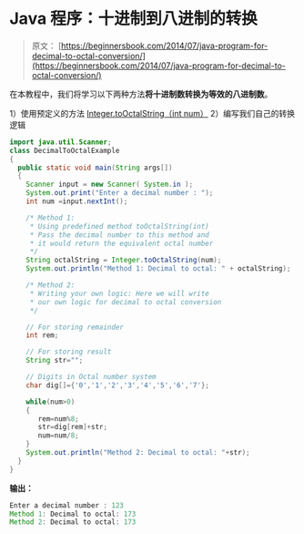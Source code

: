# Java 程序：十进制到八进制的转换 

> 原文： [https://beginnersbook.com/2014/07/java-program-for-decimal-to-octal-conversion/](https://beginnersbook.com/2014/07/java-program-for-decimal-to-octal-conversion/)

在本教程中，我们将学习以下两种方法**将十进制数转换为等效的八进制数**。

1）使用预定义的方法 [Integer.toOctalString（int num）](https://docs.oracle.com/javase/7/docs/api/java/lang/Integer.html#toOctalString(int))
2）编写我们自己的转换逻辑

```java
import java.util.Scanner;
class DecimalToOctalExample
{
  public static void main(String args[])
  {
    Scanner input = new Scanner( System.in );
    System.out.print("Enter a decimal number : ");
    int num =input.nextInt();

    /* Method 1: 
     * Using predefined method toOctalString(int)
     * Pass the decimal number to this method and
     * it would return the equivalent octal number
     */
    String octalString = Integer.toOctalString(num);
    System.out.println("Method 1: Decimal to octal: " + octalString);

    /* Method 2: 
     * Writing your own logic: Here we will write
     * our own logic for decimal to octal conversion
     */

    // For storing remainder
    int rem;

    // For storing result
    String str=""; 

    // Digits in Octal number system
    char dig[]={'0','1','2','3','4','5','6','7'};

    while(num>0)
    {
       rem=num%8; 
       str=dig[rem]+str; 
       num=num/8;
    }
    System.out.println("Method 2: Decimal to octal: "+str);
  }
}
```

**输出：**

```java
Enter a decimal number : 123
Method 1: Decimal to octal: 173
Method 2: Decimal to octal: 173
```